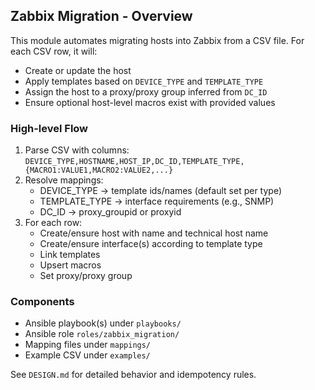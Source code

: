 ## Zabbix Migration - Overview

This module automates migrating hosts into Zabbix from a CSV file. For each CSV row, it will:
- Create or update the host
- Apply templates based on `DEVICE_TYPE` and `TEMPLATE_TYPE`
- Assign the host to a proxy/proxy group inferred from `DC_ID`
- Ensure optional host-level macros exist with provided values

### High-level Flow
1. Parse CSV with columns: `DEVICE_TYPE,HOSTNAME,HOST_IP,DC_ID,TEMPLATE_TYPE,{MACRO1:VALUE1,MACRO2:VALUE2,...}`
2. Resolve mappings:
   - DEVICE_TYPE → template ids/names (default set per type)
   - TEMPLATE_TYPE → interface requirements (e.g., SNMP)
   - DC_ID → proxy_groupid or proxyid
3. For each row:
   - Create/ensure host with name and technical host name
   - Create/ensure interface(s) according to template type
   - Link templates
   - Upsert macros
   - Set proxy/proxy group

### Components
- Ansible playbook(s) under `playbooks/`
- Ansible role `roles/zabbix_migration/`
- Mapping files under `mappings/`
- Example CSV under `examples/`

See `DESIGN.md` for detailed behavior and idempotency rules.


